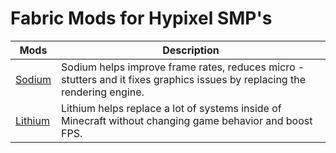 # Fabric Mods for Hypixel SMP's
| Mods     | Description |
| ----------- | ----------- |
|[Sodium](https://www.curseforge.com/minecraft/mc-mods/sodium)|Sodium helps improve frame rates, reduces micro - stutters and it fixes graphics issues by replacing the rendering engine.|
|[Lithium](https://www.curseforge.com/minecraft/mc-mods/lithium)|Lithium helps replace a lot of systems inside of Minecraft without changing game behavior and boost FPS.
